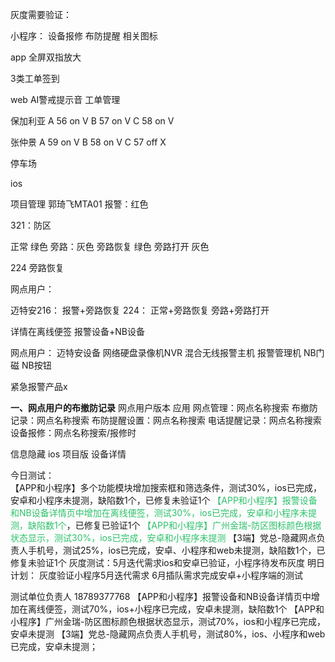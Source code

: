 
灰度需要验证：

小程序： 
设备报修  布防提醒 相关图标

app 
全屏双指放大

3类工单签到

web
AI警戒提示音
工单管理


保加利亚
A 56  on V
B 57 on V
C 58 on V

张仲景
A 59  on V
B 58 on V
C 57 off X

停车场

ios

项目管理
郭琦飞MTA01
报警：红色

321：防区 

正常 绿色
旁路：灰色
旁路恢复 绿色  旁路打开 灰色

224 旁路恢复

网点用户：

迈特安216：
报警+旁路恢复
224：
正常+旁路恢复
旁路+旁路打开



详情在离线便签
报警设备+NB设备

网点用户：
迈特安设备
网络硬盘录像机NVR
混合无线报警主机
报警管理机
NB门磁
NB按钮

紧急报警产品x


**一、网点用户的布撤防记录**
网点用户版本
	应用
		网点管理：网点名称搜索
		布撤防记录：网点名称搜索
		布防提醒设置：网点名称搜索
		电话提醒记录：网点名称搜索
		设备报修：网点名称搜索/报修时


信息隐藏
ios
	项目版
		设备详情
	
今日测试：	
【APP和小程序】多个功能模块增加搜索框和筛选条件，测试30%，ios已完成，安卓和小程序未提测，缺陷数1个，已修复未验证1个
<font color="#2dc26b">【APP和小程序】报警设备和NB设备详情页中增加在离线便签，测试30%，ios已完成，安卓和小程序未提测，缺陷数1个</font>，已修复已验证1个
<font color="#2dc26b">【APP和小程序】广州金瑞-防区图标颜色根据状态显示，测试30%，ios已完成，安卓和小程序未提测</font>
【3端】党总-隐藏网点负责人手机号，测试25%，ios已完成，安卓、小程序和web未提测，缺陷数1个，已修复未验证1个
灰度测试：5月迭代需求ios和安卓已验证，小程序待发布灰度
明日计划：
灰度验证小程序5月迭代需求
6月插队需求完成安卓+小程序端的测试



测试单位负责人
18789377768
【APP和小程序】报警设备和NB设备详情页中增加在离线便签，测试70%，ios+小程序已完成，安卓未提测，缺陷数1个
【APP和小程序】广州金瑞-防区图标颜色根据状态显示，测试70%，ios和小程序已完成，安卓未提测
【3端】党总-隐藏网点负责人手机号，测试80%，ios、小程序和web已完成，安卓未提测；


